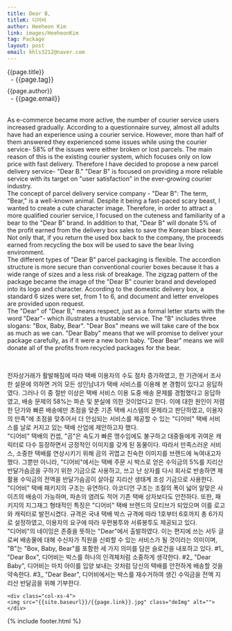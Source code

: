 ```yaml
---
title: Dear B,
titleK: 디어비
author: Heeheon Kim
link: images/HeeheonKim
tag: Package
layout: post
email: khls3212@naver.com
---	
```


<div class="container">

<div class="deDep">
{{page.title}}<br>
<p style="font-size:15px; margin:0px; padding:0px 0px 0px 8px; margin:0px 0px 8px 0px;">- {{page.tag}}</p>
{{page.author}}<br>
<p style="font-size:15px; margin:0px; padding:0px 0px 0px 8px;">- {{page.email}}</p>
</div>

<br>

<div class="det lato">



As e-commerce became more active, the number of courier service users increased gradually.  According to a questionnaire survey, almost all adults have had an experience using a courier service.
However, more than half of them answered they experienced some issues while using the courier service- 58% of the issues were either broken or lost parcels.
The main reason of this is the existing courier system, which focuses only on low price with fast delivery.
Therefore I have decided to propose a new parcel delivery service- "Dear B."
"Dear B" is focused on providing a more reliable service with its target on "user satisfaction" in the ever-growing courier industry.
<br>
The concept of parcel delivery service company - "Dear B":
The term, "Bear," is a well-known animal.  Despite it being a fast-paced scary beast, I wanted to create a cute character image.
Therefore, in order to attract a more qualified courier service, I focused on the cuteness and familiarity of a bear to the "Dear B" brand.
In addition to that, "Dear B" will donate 5% of the profit earned from the delivery box sales to save the Korean black bear.
Not only that, if you return the used box back to the company, the proceeds earned from recycling the box will be used to save the bear living environment.
<br>
The different types of "Dear B" parcel packaging is flexible.
The accordion structure is more secure than conventional courier boxes because it has a wide range of sizes and a less risk of breakage.
The zigzag pattern of the package became the image of the "Dear B" courier brand and developed into its logo and character.
According to the domestic delivery box, a standard 6 sizes were set, from 1 to 6, and document and letter envelopes are provided upon request.
<br>
The "Dear" of "Dear B," means respect, just as a formal letter starts with the word "Dear"- which illustrates a trustable service.
The "B" includes three slogans: "Box, Baby, Bear".
"Dear Box" means we will take care of the box as much as we can.
"Dear Baby" means that we will promise to deliver your package carefully, as if it were a new born baby.
"Dear Bear" means we will donate all of the profits from recycled packages for the bear.



</div>

<br>

<div class="noto">

전자상거래가 활발해짐에 따라 택배 이용자의 수도 점차 증가하였고, 한 기관에서 조사한 설문에 의하면 거의 모든 성인남녀가 택배 서비스를 이용해 본 경험이 있다고 응답하였다.
그러나 이 중 절반 이상은 택배 서비스 이용 도중 배송 문제를 경험했다고 응답하였고, 배송 문제의 58%는 파손 및 분실에 의한 것이었다고 한다.
이에 대한 원인이 저렴한 단가와 빠른 배송에만 초점을 맞춘 기존 택배 시스템의 문제라고 판단하였고,
이용자의 만족"에 초점을 맞추어서 더 안심되는 서비스를 제공할 수 있는 "디어비" 택배 서비스를 날로 커지고 있는 택배 산업에 제안하고자 했다.
<br>
"디어비" 택배의 컨셉, "곰"은 속도가 빠른 맹수임에도 불구하고 대중들에게 귀여운 캐릭터로 다수 등장하면서 긍정적인 이미지를 갖게 된 동물이다.
따라서 만족스러운 서비스, 소중한 택배를 연상시키기 위해 곰의 귀엽고 친숙한 이미지를 브랜드에 녹여내고자 했다.
그뿐만 아니라, "디어비"에서는 택배 주문 시 박스로 얻은 수익금의 5%를 지리산 반달가슴곰을 구하기 위한 기금으로 사용하고,
쓰고 난 상자를 다시 회사로 반송하면 재활용 수익금의 전액을 반달가슴곰이 살아갈 지리산 생태계 조성 기금으로 사용한다.
<br>
"디어비" 택배 패키지의 구조는 유연하다.
아코디언 구조는 조절의 폭이 넓어 알맞은 사이즈의 배송이 가능하며, 파손의 염려도 적어 기존 택배 상자보다도 안전하다.
또한, 패키지의 지그재그 형태적인 특징은 "디어비" 택배 브랜드의 모티브가 되었으며 이를 로고와 캐릭터로 발전시켰다.
규격은 국내 택배 박스 규격에 따라 1호부터 6호까지 총 6가지로 설정하였고, 이용자의 요구에 따라 우편봉투와 서류봉투도 제공되고 있다.
<br> 
"디어비"의 네이밍은 존중을 뜻하는 "Dear"에서 출발하였다.
이는 편지에 쓰는 서두 글로써 배송물에 대해 수신자가 직원을 신뢰할 수 있는 서비스가 될 것이라는 의미이며,
"B"는 "Box, Baby, Bear"를 포함한 세 가지 의미를 담은 슬로건을 내포하고 있다.
#1_ "Dear Box", 디어비는 박스를 하나의 인격체처럼 소중하게 생각한다.
#2_ "Dear Baby", 디어비는 마치 아이를 입양 보내는 것처럼 당신의 택배를 안전하게 배송할 것을 약속한다.
#3_ "Dear Bear", 디어비에서는 박스를 재수거하여 생긴 수익금을 전액 지리산 반달곰을 위해 기부한다.


</div>

<div class="row noto">
	
	<div class="col-xs-4">
	<img src="{{site.baseurl}}/{{page.link}}.jpg" class="deImg" alt=""></div>
	
</div>

	

</div> 

{% include footer.html %}